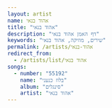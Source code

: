```yaml
---
layout: artist
name: אהוד בנאי
title: "אהוד בנאי"
description: "דף האמן אהוד בנאי"
keywords: "שירים, מוזיקה, אהוד בנאי"
permalink: /artists/אהוד-בנאי
redirect_from:
  - /artists/list/אהוד בנאי
songs:
  - number: "55192"
    name: "בלוז כנעני"
    album: "סינגלים"
    artist: "אהוד בנאי"
---
```

